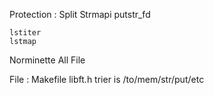 Protection : 
    Split
    Strmapi
    putstr_fd

    lstiter
    lstmap

Norminette All File 

File : 
    Makefile 
    libft.h trier is /to/mem/str/put/etc



